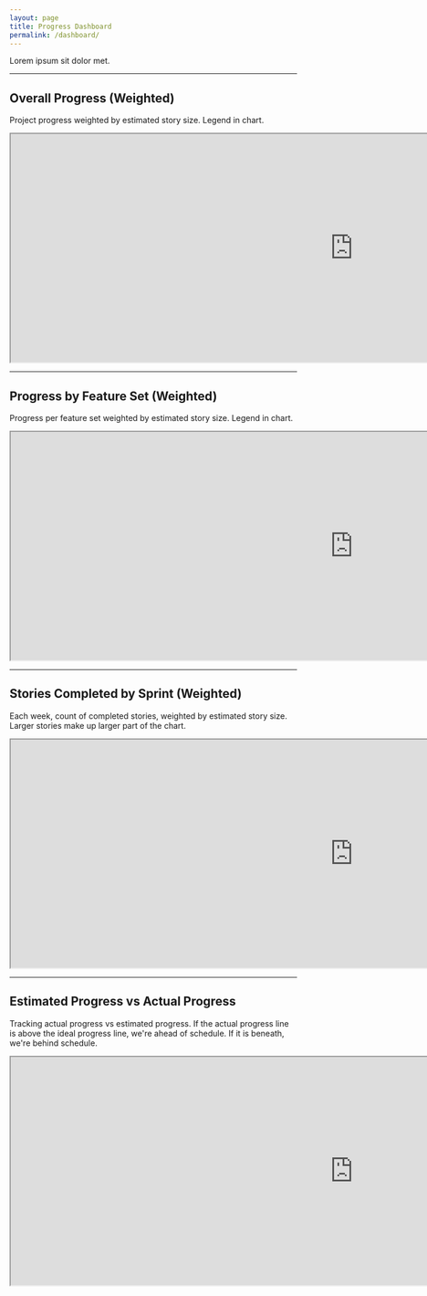 ```yaml
---
layout: page
title: Progress Dashboard
permalink: /dashboard/
---
```


<p>
  Lorem ipsum sit dolor met.
</p>
<hr />
<h2>Overall Progress (Weighted)</h2>
<p>Project progress weighted by estimated story size. Legend in chart.</p>
<iframe src="https://docs.google.com/spreadsheets/d/e/2PACX-1vRrdhfTAnTAs6TJ4zTa8gX8x3dLVQ9Z66IGsOXvriemJwKYxxtLlZSV95yuAfDFHjv5a3cIRs27hytP/pubchart?oid=1300074099&amp;format=interactive" width="1200" height="400"></iframe>
<hr />
<h2>Progress by Feature Set (Weighted)</h2>
<p>Progress per feature set weighted by estimated story size. Legend in chart.</p>
<iframe src="https://docs.google.com/spreadsheets/d/e/2PACX-1vRrdhfTAnTAs6TJ4zTa8gX8x3dLVQ9Z66IGsOXvriemJwKYxxtLlZSV95yuAfDFHjv5a3cIRs27hytP/pubchart?oid=405727207&amp;format=interactive" width="1200" height="400"></iframe>
<hr />
<h2>Stories Completed by Sprint (Weighted)</h2>
<p>Each week, count of completed stories, weighted by estimated story size. Larger stories make up larger part of the chart.</p>
<iframe src="https://docs.google.com/spreadsheets/d/e/2PACX-1vRrdhfTAnTAs6TJ4zTa8gX8x3dLVQ9Z66IGsOXvriemJwKYxxtLlZSV95yuAfDFHjv5a3cIRs27hytP/pubchart?oid=1856922216&amp;format=interactive" width="1200" height="400"></iframe>
<hr />
<h2>Estimated Progress vs Actual Progress</h2>
<p>Tracking actual progress vs estimated progress. If the actual progress line is above the ideal progress line, we're ahead of schedule. If it is beneath, we're behind schedule.</p>
<iframe src="https://docs.google.com/spreadsheets/d/e/2PACX-1vRrdhfTAnTAs6TJ4zTa8gX8x3dLVQ9Z66IGsOXvriemJwKYxxtLlZSV95yuAfDFHjv5a3cIRs27hytP/pubchart?oid=1077911614&amp;format=interactive" width="1200" height="400"></iframe>
